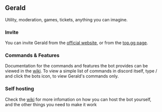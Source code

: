 ## Gerald
Utility, moderation, games, tickets, anything you can imagine.

### Invite
You can invite Gerald from the [official website](https://imabanana80.com/geraldbot/invite), or from the [top.gg page](https://top.gg/bot/1024281696494964746).

### Commands & Features
Documentation for the commands and features the bot provides can be viewed in the [wiki](https://github.com/Imabanana80/GeraldBot/wiki).
To view a simple list of commands in discord itself, type / and click the bots icon, to view Gerald's commands only.

### Self hosting
Check the [wiki](https://github.com/Imabanana80/GeraldBot/wiki) for more infomation on how you can host the bot yourself, and the other things you need to make it work
